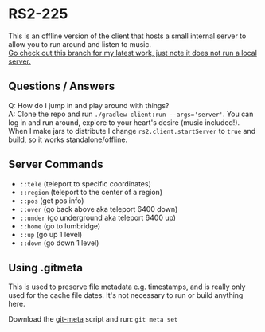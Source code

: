 # RS2-225

This is an offline version of the client that hosts a small internal server to allow you to run around and listen to music.  
[Go check out this branch for my latest work, just note it does not run a local server.](https://github.com/Pazaz/RS2-225/tree/main)

## Questions / Answers

Q: How do I jump in and play around with things?  
A: Clone the repo and run `./gradlew client:run --args='server'`. You can log in and run around, explore to your heart's desire (music included!). When I make jars to distribute I change `rs2.client.startServer` to `true` and build, so it works standalone/offline.

## Server Commands

* `::tele` (teleport to specific coordinates)
* `::region` (teleport to the center of a region)
* `::pos` (get pos info)
* `::over` (go back above aka teleport 6400 down)
* `::under` (go underground aka teleport 6400 up)
* `::home` (go to lumbridge)
* `::up` (go up 1 level)
* `::down` (go down 1 level)

## Using .gitmeta

This is used to preserve file metadata e.g. timestamps, and is really only used for the cache file dates. It's not necessary to run or build anything here.

Download the [git-meta](https://github.com/renard/git-meta) script and run: `git meta set`

